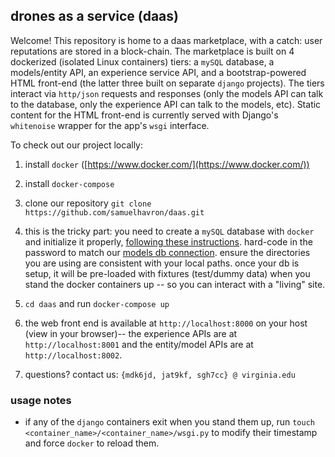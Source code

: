 ## drones as a service (daas)
Welcome! This repository is home to a daas marketplace, with a catch: user
reputations are stored in a block-chain. The marketplace is built on 4
dockerized (isolated Linux containers) tiers: a `mySQL` database, a models/entity API,
an experience service API, and a bootstrap-powered HTML front-end (the latter
three built on separate `django` projects). The tiers interact via `http/json`
requests and
responses (only the models API can talk to the database, only the experience API
can talk to the models, etc). Static content for the HTML front-end is currently
served with Django's `whitenoise` wrapper for the app's `wsgi` interface.

To check out our project locally:

1. install `docker` ([https://www.docker.com/](https://www.docker.com/))

2. install `docker-compose`

3. clone our repository `git clone https://github.com/samuelhavron/daas.git`

4. this is the tricky part: you need to create a `mySQL` database with `docker`
and initialize it properly, [following these
instructions](https://github.com/thomaspinckney3/cs4501/blob/master/Project1.md).
hard-code in the password to match our [models db
connection](https://github.com/samuelhavron/daas/blob/master/models/models/settings.py#L75-L83).
ensure the directories you are using are consistent with your local paths. once
your db is setup, it will be pre-loaded with fixtures (test/dummy data) when you
stand the docker containers up -- so you
can interact with a "living" site.

5. `cd daas` and run `docker-compose up`

6. the web front end is available at `http://localhost:8000` on your host (view
in your browser)-- the experience
APIs are at `http://localhost:8001` and the entity/model APIs are at
`http://localhost:8002`.

7. questions? contact us: `{mdk6jd, jat9kf, sgh7cc} @ virginia.edu`

### usage notes
* if any of the `django` containers exit when you stand them up, run `touch 
<container_name>/<container_name>/wsgi.py` to modify their timestamp and force
`docker` to reload them.
